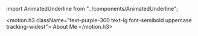 import AnimatedUnderline from "../components/AnimatedUnderline";

<motion.h3 className="text-purple-300 text-lg font-semibold uppercase tracking-widest">
  About Me
  <AnimatedUnderline />
</motion.h3>

<AnimatedUnderline width="w-32" height="h-2" color="bg-purple-500" duration={0.8} />
